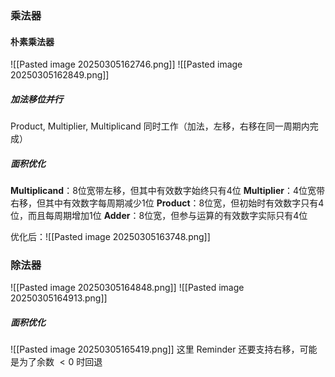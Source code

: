 ### 乘法器
#### 朴素乘法器
![[Pasted image 20250305162746.png]]
![[Pasted image 20250305162849.png]]

##### 加法移位并行
Product, Multiplier, Multiplicand 同时工作（加法，左移，右移在同一周期内完成）

##### 面积优化
**Multiplicand**：8位宽带左移，但其中有效数字始终只有4位 
**Multiplier**：4位宽带右移，但其中有效数字每周期减少1位 
**Product**：8位宽，但初始时有效数字只有4位，而且每周期增加1位 
**Adder**：8位宽，但参与运算的有效数字实际只有4位

优化后：![[Pasted image 20250305163748.png]]


### 除法器
![[Pasted image 20250305164848.png]]
![[Pasted image 20250305164913.png]]

##### 面积优化
![[Pasted image 20250305165419.png]]
这里 Reminder 还要支持右移，可能是为了余数 $<0$ 时回退